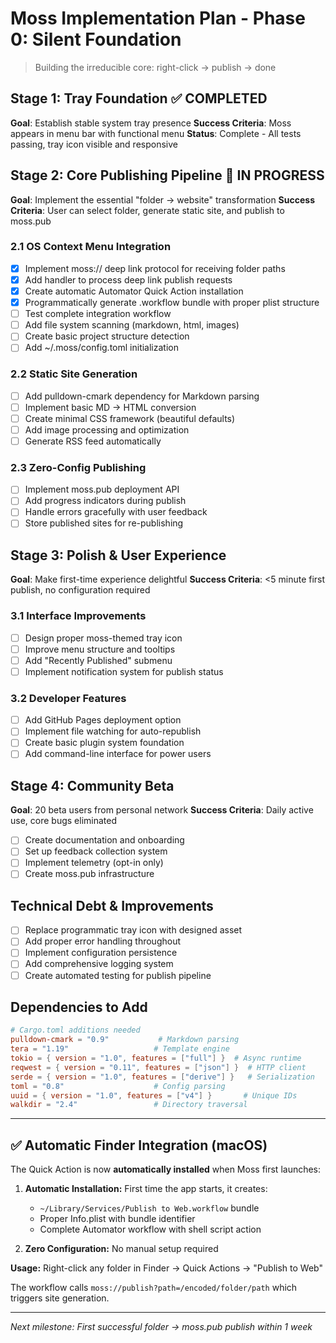 # Moss Implementation Plan - Phase 0: Silent Foundation

> Building the irreducible core: right-click → publish → done

## Stage 1: Tray Foundation ✅ COMPLETED
**Goal**: Establish stable system tray presence
**Success Criteria**: Moss appears in menu bar with functional menu
**Status**: Complete - All tests passing, tray icon visible and responsive

## Stage 2: Core Publishing Pipeline 🚧 IN PROGRESS
**Goal**: Implement the essential "folder → website" transformation
**Success Criteria**: User can select folder, generate static site, and publish to moss.pub

### 2.1 OS Context Menu Integration
- [x] Implement moss:// deep link protocol for receiving folder paths
- [x] Add handler to process deep link publish requests  
- [x] Create automatic Automator Quick Action installation
- [x] Programmatically generate .workflow bundle with proper plist structure
- [ ] Test complete integration workflow
- [ ] Add file system scanning (markdown, html, images)
- [ ] Create basic project structure detection
- [ ] Add ~/.moss/config.toml initialization

### 2.2 Static Site Generation  
- [ ] Add pulldown-cmark dependency for Markdown parsing
- [ ] Implement basic MD → HTML conversion
- [ ] Create minimal CSS framework (beautiful defaults)
- [ ] Add image processing and optimization
- [ ] Generate RSS feed automatically

### 2.3 Zero-Config Publishing
- [ ] Implement moss.pub deployment API
- [ ] Add progress indicators during publish
- [ ] Handle errors gracefully with user feedback
- [ ] Store published sites for re-publishing

## Stage 3: Polish & User Experience
**Goal**: Make first-time experience delightful
**Success Criteria**: <5 minute first publish, no configuration required

### 3.1 Interface Improvements
- [ ] Design proper moss-themed tray icon
- [ ] Improve menu structure and tooltips
- [ ] Add "Recently Published" submenu
- [ ] Implement notification system for publish status

### 3.2 Developer Features  
- [ ] Add GitHub Pages deployment option
- [ ] Implement file watching for auto-republish
- [ ] Create basic plugin system foundation
- [ ] Add command-line interface for power users

## Stage 4: Community Beta
**Goal**: 20 beta users from personal network
**Success Criteria**: Daily active use, core bugs eliminated
- [ ] Create documentation and onboarding
- [ ] Set up feedback collection system
- [ ] Implement telemetry (opt-in only)
- [ ] Create moss.pub infrastructure

## Technical Debt & Improvements
- [ ] Replace programmatic tray icon with designed asset
- [ ] Add proper error handling throughout
- [ ] Implement configuration persistence
- [ ] Add comprehensive logging system
- [ ] Create automated testing for publish pipeline

## Dependencies to Add
```toml
# Cargo.toml additions needed
pulldown-cmark = "0.9"           # Markdown parsing
tera = "1.19"                   # Template engine  
tokio = { version = "1.0", features = ["full"] }  # Async runtime
reqwest = { version = "0.11", features = ["json"] }  # HTTP client
serde = { version = "1.0", features = ["derive"] }   # Serialization
toml = "0.8"                    # Config parsing
uuid = { version = "1.0", features = ["v4"] }       # Unique IDs
walkdir = "2.4"                 # Directory traversal
```

---

## ✅ Automatic Finder Integration (macOS)

The Quick Action is now **automatically installed** when Moss first launches:

1. **Automatic Installation:** First time the app starts, it creates:
   - `~/Library/Services/Publish to Web.workflow` bundle
   - Proper Info.plist with bundle identifier
   - Complete Automator workflow with shell script action
   
2. **Zero Configuration:** No manual setup required

**Usage:** Right-click any folder in Finder → Quick Actions → "Publish to Web"

The workflow calls `moss://publish?path=/encoded/folder/path` which triggers site generation.

---

*Next milestone: First successful folder → moss.pub publish within 1 week*